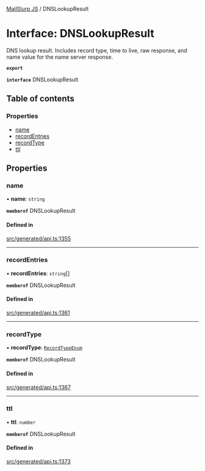 [MailSlurp JS](../README.md) / DNSLookupResult

# Interface: DNSLookupResult

DNS lookup result. Includes record type, time to live, raw response, and name value for the name server response.

**`export`**

**`interface`** DNSLookupResult

## Table of contents

### Properties

- [name](DNSLookupResult.md#name)
- [recordEntries](DNSLookupResult.md#recordentries)
- [recordType](DNSLookupResult.md#recordtype)
- [ttl](DNSLookupResult.md#ttl)

## Properties

### name

• **name**: `string`

**`memberof`** DNSLookupResult

#### Defined in

[src/generated/api.ts:1355](https://github.com/mailslurp/mailslurp-client/blob/f0f645f/src/generated/api.ts#L1355)

___

### recordEntries

• **recordEntries**: `string`[]

**`memberof`** DNSLookupResult

#### Defined in

[src/generated/api.ts:1361](https://github.com/mailslurp/mailslurp-client/blob/f0f645f/src/generated/api.ts#L1361)

___

### recordType

• **recordType**: [`RecordTypeEnum`](../enums/DNSLookupResult.RecordTypeEnum.md)

**`memberof`** DNSLookupResult

#### Defined in

[src/generated/api.ts:1367](https://github.com/mailslurp/mailslurp-client/blob/f0f645f/src/generated/api.ts#L1367)

___

### ttl

• **ttl**: `number`

**`memberof`** DNSLookupResult

#### Defined in

[src/generated/api.ts:1373](https://github.com/mailslurp/mailslurp-client/blob/f0f645f/src/generated/api.ts#L1373)
